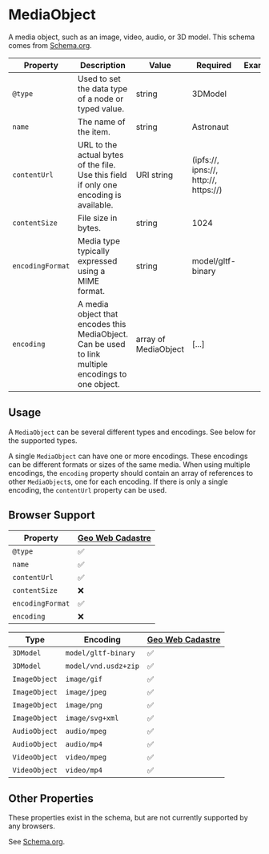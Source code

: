 # MediaObject
A media object, such as an image, video, audio, or 3D model. This schema comes from [Schema.org](https://schema.org/MediaObject).

| Property         | Description                                                                                         | Value                | Required                              | Example |
| ---------------- | --------------------------------------------------------------------------------------------------- | -------------------- | ------------------------------------- | ------- |
| `@type`          | Used to set the data type of a node or typed value.                                                 | string               | 3DModel                               |         |
| `name`           | The name of the item.                                                                               | string               | Astronaut                             |         |
| `contentUrl`     | URL to the actual bytes of the file. Use this field if only one encoding is available.                         | URI string           | (ipfs://, ipns://, http://, https://) |         |
| `contentSize`    | File size in bytes.                                                                                 | string               | 1024                                  |         |
| `encodingFormat` | Media type typically expressed using a MIME format.                                                 | string               | model/gltf-binary                     |         |
| `encoding`       | A media object that encodes this MediaObject. Can be used to link multiple encodings to one object. | array of MediaObject | [...]                                 |         |

## Usage
A `MediaObject` can be several different types and encodings. See below for the supported types.

A single `MediaObject` can have one or more encodings. These encodings can be different formats or sizes of the same media. When using multiple encodings, the `encoding` property should contain an array of references to other `MediaObject`s, one for each encoding. If there is only a single encoding, the `contentUrl` property can be used.

## Browser Support
| Property         | [Geo Web Cadastre](https://github.com/Geo-Web-Project/cadastre) |
| ---------------- | --------------------------------------------------------------- |
| `@type`          | ✅                                                            |
| `name`           | ✅                                                              |
| `contentUrl`     | ✅                                                              |
| `contentSize`    | ❌                                                              |
| `encodingFormat` | ✅                                                        |
| `encoding`       | ❌                                                              |

| Type          | Encoding             | [Geo Web Cadastre](https://github.com/Geo-Web-Project/cadastre) |
| ------------- | -------------------- | --------------------------------------------------------------- |
| `3DModel`     | `model/gltf-binary`  | ✅                                                              |
| `3DModel`     | `model/vnd.usdz+zip` | ✅                                                              |
| `ImageObject` | `image/gif`          | ✅                                                              |
| `ImageObject` | `image/jpeg`         | ✅                                                              |
| `ImageObject` | `image/png`          | ✅                                                              |
| `ImageObject` | `image/svg+xml`      | ✅                                                              |
| `AudioObject` | `audio/mpeg`         | ✅                                                              |
| `AudioObject` | `audio/mp4`          | ✅                                                              |
| `VideoObject` | `video/mpeg`         | ✅                                                              |
| `VideoObject` | `video/mp4`          | ✅                                                              |

## Other Properties
These properties exist in the schema, but are not currently supported by any browsers.

See [Schema.org](https://schema.org/MediaObject).